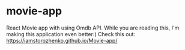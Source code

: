 # movie-app
React Movie app with using Omdb API. While you are reading this, I'm making this application even better:)
Check this out: https://iamstorozhenko.github.io/Movie-app/
